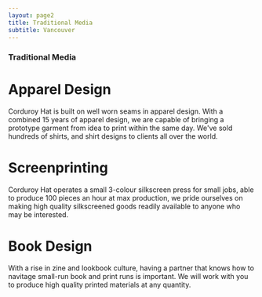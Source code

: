 ```yaml
---
layout: page2
title: Traditional Media
subtitle: Vancouver 
---
```


<!-- add a carousel here -->


### Traditional Media

# Apparel Design

Corduroy Hat is built on well worn seams in apparel design. With a combined 15 years of apparel design, we are capable of bringing a prototype garment from idea to print within the same day. We've sold hundreds of shirts, and shirt designs to clients all over the world.

# Screenprinting

Corduroy Hat operates a small 3-colour silkscreen press for small jobs, able to produce 100 pieces an hour at max production, we pride ourselves on making high quality silkscreened goods readily available to anyone who may be interested.


# Book Design

With a rise in zine and lookbook culture, having a partner that knows how to navitage small-run book and print runs is important. We will work with you to produce high quality printed materials at any quantity. 
